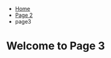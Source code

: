 <ul class="breadcrumb">
  <li><a href="index.html">Home</a></li>
  <li><a href="page2.html">Page 2</a></li>
  <li>page3</li>
</ul>

<h1>Welcome to Page 3</h1>
